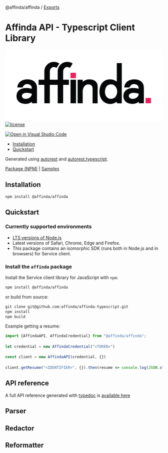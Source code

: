 @affinda/affinda / [Exports](modules.md)

Affinda API - Typescript Client Library
===================================

![affinda logo](https://raw.githubusercontent.com/affinda/affinda-typescript/main/affinda_logo.png)
[![license](https://img.shields.io/github/license/affinda/affinda-typescript)](https://choosealicense.com/licenses/mit/)

[![Open in Visual Studio Code](https://open.vscode.dev/badges/open-in-vscode.svg)](https://open.vscode.dev/affinda/affinda-typescript)

- [Installation](#installation)
- [Quickstart](#quickstart)

Generated using [autorest](https://github.com/Azure/autorest) and [autorest.typescript](https://github.com/Azure/autorest.typescript).

[Package (NPM)](https://www.npmjs.com/package/affinda) |
[Samples](https://github.com/Azure-Samples/azure-samples-js-management)

Installation
------------
```bash
npm install @affinda/affinda
```

Quickstart
----------

### Currently supported environments

- [LTS versions of Node.js](https://nodejs.org/about/releases/)
- Latest versions of Safari, Chrome, Edge and Firefox.
- This package contains an isomorphic SDK (runs both in Node.js and in browsers) for Service client.

### Install the `affinda` package

Install the Service client library for JavaScript with `npm`:
```bash
npm install @affinda/affinda
```

or build from source:
```shell
git clone git@github.com:affinda/affinda-typescript.git
npm install
npm build
```

Example getting a resume:
```typescript
import {AffindaAPI, AffindaCredential} from "@affinda/affinda";

let credential = new AffindaCredential("<TOKEN>")

const client = new AffindaAPI(credential, {})

client.getResume("<IDENTIFIER>", {}).then(resume => console.log(JSON.stringify(resume)))
```

## API reference

A full API reference generated with [typedoc](https://github.com/TypeStrong/typedoc) is [available here](./docs/modules.md)

Parser
------

Redactor
--------

Reformatter
-----------
